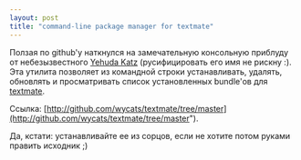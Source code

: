 ```yaml
---
layout: post
title: "command-line package manager for textmate"
---
```


Ползая по github'у наткнулся на замечательную консольную приблуду от небезызвестного <a href="http://yehudakatz.com/">Yehuda Katz</a> (русифицировать его имя не рискну :).
Эта утилита позволяет из командной строки устанавливать, удалять, обновлять и просматривать список установленных bundle'ов для [textmate](http://macromates.com "Лучший текстовый редактор").

Ссылка: [http://github.com/wycats/textmate/tree/master](http://github.com/wycats/textmate/tree/master").

Да, кстати: устанавливайте ее из сорцов, если не хотите потом руками править исходник ;)
